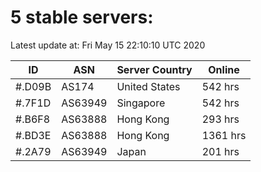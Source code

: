 # 5 stable servers:

Latest update at: Fri May 15 22:10:10 UTC 2020

| ID | ASN | Server Country | Online |
| -- | --- | -------------- | ------ |
| #.D09B | AS174 | United States | 542 hrs |
| #.7F1D | AS63949 | Singapore | 542 hrs |
| #.B6F8 | AS63888 | Hong Kong | 293 hrs |
| #.BD3E | AS63888 | Hong Kong | 1361 hrs |
| #.2A79 | AS63949 | Japan | 201 hrs |

